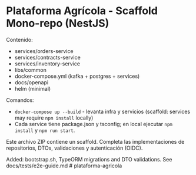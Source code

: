 # Plataforma Agrícola - Scaffold Mono-repo (NestJS)

Contenido:
- services/orders-service
- services/contracts-service
- services/inventory-service
- libs/common
- docker-compose.yml (kafka + postgres + services)
- docs/openapi
- helm (minimal)

Comandos:
- `docker-compose up --build` - levanta infra y servicios (scaffold: services may require `npm install` locally)
- Cada service tiene package.json y tsconfig; en local ejecutar `npm install` y `npm run start`.

Este archivo ZIP contiene un scaffold. Completa las implementaciones de repositorios, DTOs, validaciones y autenticación (OIDC).


Added: bootstrap.sh, TypeORM migrations and DTO validations. See docs/tests/e2e-guide.md
#   p l a t a f o r m a - a g r i c o l a  
 